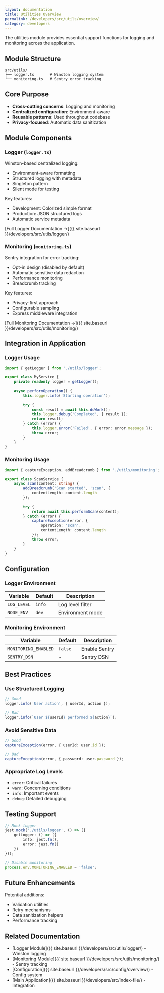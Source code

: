 ```yaml
---
layout: documentation
title: Utilities Overview
permalink: /developers/src/utils/overview/
category: developers
---
```


The utilities module provides essential support functions for logging and monitoring across the application.

## Module Structure

```text
src/utils/
├── logger.ts       # Winston logging system
└── monitoring.ts   # Sentry error tracking
```

## Core Purpose

- **Cross-cutting concerns**: Logging and monitoring
- **Centralized configuration**: Environment-aware
- **Reusable patterns**: Used throughout codebase
- **Privacy-focused**: Automatic data sanitization

## Module Components

### Logger (`logger.ts`)

Winston-based centralized logging:

- Environment-aware formatting
- Structured logging with metadata
- Singleton pattern
- Silent mode for testing

Key features:

- Development: Colorized simple format
- Production: JSON structured logs
- Automatic service metadata

[Full Logger Documentation →]({{ site.baseurl }}/developers/src/utils/logger/)

### Monitoring (`monitoring.ts`)

Sentry integration for error tracking:

- Opt-in design (disabled by default)
- Automatic sensitive data redaction
- Performance monitoring
- Breadcrumb tracking

Key features:

- Privacy-first approach
- Configurable sampling
- Express middleware integration

[Full Monitoring Documentation →]({{ site.baseurl }}/developers/src/utils/monitoring/)

## Integration in Application

### Logger Usage

```typescript
import { getLogger } from './utils/logger';

export class MyService {
    private readonly logger = getLogger();
    
    async performOperation() {
        this.logger.info('Starting operation');
        
        try {
            const result = await this.doWork();
            this.logger.debug('Completed', { result });
            return result;
        } catch (error) {
            this.logger.error('Failed', { error: error.message });
            throw error;
        }
    }
}
```

### Monitoring Usage

```typescript
import { captureException, addBreadcrumb } from './utils/monitoring';

export class ScanService {
    async scan(content: string) {
        addBreadcrumb('Scan started', 'scan', {
            contentLength: content.length
        });
        
        try {
            return await this.performScan(content);
        } catch (error) {
            captureException(error, {
                operation: 'scan',
                contentLength: content.length
            });
            throw error;
        }
    }
}
```

## Configuration

### Logger Environment

| Variable    | Default | Description      |
|-------------|---------|------------------|
| `LOG_LEVEL` | `info`  | Log level filter |
| `NODE_ENV`  | `dev`   | Environment mode |

### Monitoring Environment

| Variable             | Default | Description      |
|---------------------|---------|------------------|
| `MONITORING_ENABLED` | `false` | Enable Sentry    |
| `SENTRY_DSN`        | -       | Sentry DSN       |

## Best Practices

### Use Structured Logging

```typescript
// Good
logger.info('User action', { userId, action });

// Bad
logger.info(`User ${userId} performed ${action}`);
```

### Avoid Sensitive Data

```typescript
// Good
captureException(error, { userId: user.id });

// Bad
captureException(error, { password: user.password });
```

### Appropriate Log Levels

- `error`: Critical failures
- `warn`: Concerning conditions
- `info`: Important events
- `debug`: Detailed debugging

## Testing Support

```typescript
// Mock logger
jest.mock('./utils/logger', () => ({
    getLogger: () => ({
        info: jest.fn(),
        error: jest.fn()
    })
}));

// Disable monitoring
process.env.MONITORING_ENABLED = 'false';
```

## Future Enhancements

Potential additions:

- Validation utilities
- Retry mechanisms
- Data sanitization helpers
- Performance tracking

## Related Documentation

- [Logger Module]({{ site.baseurl }}/developers/src/utils/logger/) - Winston logging
- [Monitoring Module]({{ site.baseurl }}/developers/src/utils/monitoring/) - Sentry tracking
- [Configuration]({{ site.baseurl }}/developers/src/config/overview/) - Config system
- [Main Application]({{ site.baseurl }}/developers/src/index-file/) - Integration
